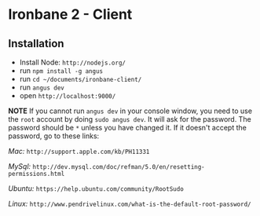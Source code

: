 # Ironbane 2 - Client

## Installation
* Install Node: ``http://nodejs.org/``
* run ``npm install -g angus``
* run ``cd ~/documents/ironbane-client/``
* run ``angus dev``
* open ``http://localhost:9000/``

**NOTE**
If you cannot run ``angus dev`` in your console window, you need to use the ``root`` account by doing ``sudo angus dev``. It will ask for the password. The password should be ``*`` unless you have changed it. If it doesn't accept the password, go to these links:

*Mac:* ``http://support.apple.com/kb/PH11331``

*MySql:* ``http://dev.mysql.com/doc/refman/5.0/en/resetting-permissions.html``

*Ubuntu:* ``https://help.ubuntu.com/community/RootSudo``

*Linux:* ``http://www.pendrivelinux.com/what-is-the-default-root-password/``
